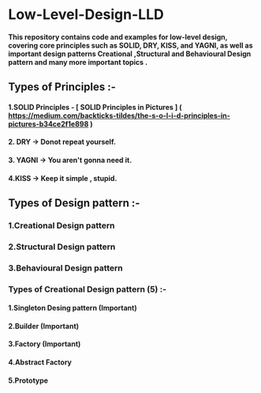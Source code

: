 # Low-Level-Design-LLD
#### This repository contains code and examples for low-level design, covering core principles such as SOLID, DRY, KISS, and YAGNI, as well as important design patterns Creational ,Structural and Behavioural Design pattern and many more important topics .

## Types of Principles :- 
#### 1.SOLID Principles -  [ SOLID Principles in Pictures ]  (  https://medium.com/backticks-tildes/the-s-o-l-i-d-principles-in-pictures-b34ce2f1e898 )
#### 2. DRY -> Donot repeat yourself.
#### 3. YAGNI -> You aren't gonna need it.
#### 4.KISS  ->  Keep it simple , stupid.

## Types of Design pattern :-
### 1.Creational Design pattern
### 2.Structural Design pattern
### 3.Behavioural Design pattern
   
### Types of Creational Design pattern (5) :- 
#### 1.Singleton Desing pattern (Important)
#### 2.Builder    (Important)
#### 3.Factory    (Important)
#### 4.Abstract Factory 
#### 5.Prototype 




     
   



  
      
      
